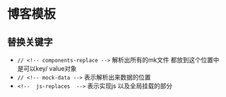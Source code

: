 # 博客模板

## 替换关键字

- `// <!-- components-replace -->` 解析出所有的mk文件 都放到这个位置中 是可以key/ value对象
- `// <!-- mock-data -->` 表示解析出来数据的位置
- `<!--  js-replaces  -->` 表示实现js 以及全局挂载的部分